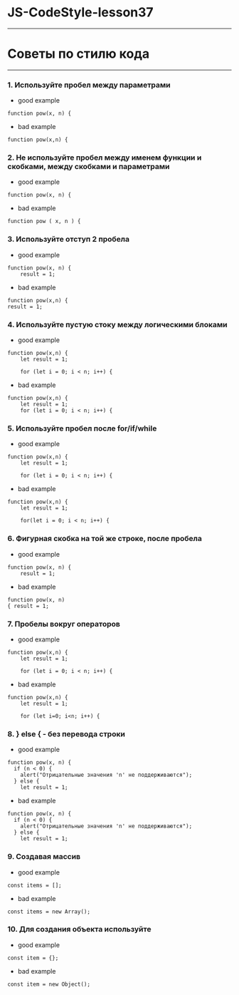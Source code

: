 # JS-CodeStyle-lesson37
---
# Советы по стилю кода
---
### 1. Используйте пробел между параметрами
 + good example
```
function pow(x, n) {
```
+ bad example
```
function pow(x,n) {
```
### 2. Не используйте пробел между именем функции и скобками, между скобками и параметрами
 + good example
```
function pow(x, n) {
```
+ bad example
```
function pow ( x, n ) {
```
### 3. Используйте отступ 2 пробела
 + good example
```
function pow(x, n) {
	result = 1;
```
+ bad example
```
function pow(x,n) {
result = 1;
```
### 4. Используйте пустую стоку между логическими блоками
 + good example
```
function pow(x,n) {
	let result = 1;

  	for (let i = 0; i < n; i++) {
```
+ bad example
```
function pow(x,n) {
	let result = 1;
  	for (let i = 0; i < n; i++) {
```
### 5. Используйте пробел после for/if/while
 + good example
```
function pow(x,n) {
	let result = 1;

  	for (let i = 0; i < n; i++) {
```
+ bad example
```
function pow(x,n) {
	let result = 1;

  	for(let i = 0; i < n; i++) {
```
### 6. Фигурная скобка на той же строке, после пробела
+ good example
```
function pow(x, n) {
	result = 1;
```
+ bad example
```
function pow(x, n)
{ result = 1;
```
### 7. Пробелы вокруг операторов
+ good example
```
function pow(x,n) {
	let result = 1;

  	for (let i = 0; i < n; i++) {
```
+ bad example
```
function pow(x,n) {
	let result = 1;

  	for (let i=0; i<n; i++) {
```
### 8. } else { - без перевода строки
+ good example
```
function pow(x, n) {
  if (n < 0) {
    alert("Отрицательные значения 'n' не поддерживаются");
  } else {
    let result = 1;
```
+ bad example
```
function pow(x, n) {
  if (n < 0) {
    alert("Отрицательные значения 'n' не поддерживаются");
  } else {
    let result = 1;
```
### 9. Создавая массив
+ good example
```
const items = [];
```
+ bad example
```
const items = new Array();
```
### 10. Для создания объекта используйте
+ good example
```
const item = {};
```
+ bad example
```
const item = new Object();
```
